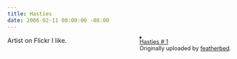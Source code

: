 ```yaml
---
title: Hasties
date: 2006-02-11 00:00:00 -08:00
---
```


<div style="float: right; margin-left: 10px; margin-bottom: 10px;"> <a href="http://www.flickr.com/photos/featherbed/97947212/" title="photo sharing"><img src="http://static.flickr.com/41/97947212_864e3a7489_m.jpg" alt="" style="border: solid 2px #000000;" /></a> <br /> <span style="font-size: 0.9em; margin-top: 0px;">  <a href="http://www.flickr.com/photos/featherbed/97947212/">Hasties # 1</a>  <br />  Originally uploaded by <a href="http://www.flickr.com/people/featherbed/">featherbed</a>. </span></div>Artist on Flickr I like.<br clear="all" />
